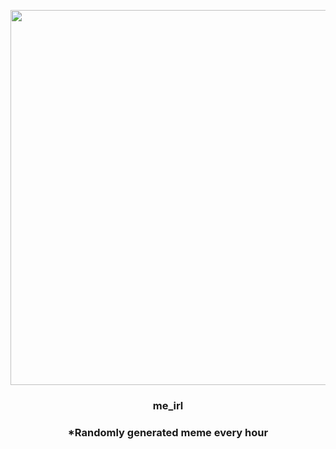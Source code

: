 <p align="center">
        <img src="https://i.redd.it/vzldi6vcggp81.jpg" width="600" height="600">
        </p>
        <h3 align="center">me_irl</h3>
        <h3 align="center">*Randomly generated meme every hour</h3>
    
